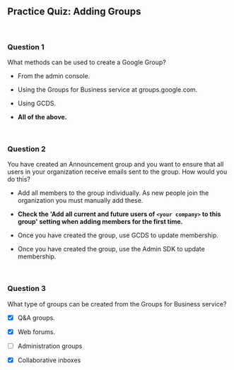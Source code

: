 ## Practice Quiz: Adding Groups
<br>


### Question 1

What methods can be used to create a Google Group?

- From the admin console.


- Using the Groups for Business service at groups.google.com.


- Using GCDS.


- **All of the above.**

<br>

### Question 2

You have created an Announcement group and you want to ensure that all users in your organization receive emails sent to the group. How would you do this?

- Add all members to the group individually. As new people join the organization you must manually add these.


- **Check the 'Add all current and future users of ``<your company>`` to this group' setting when adding members for the first time.**


- Once you have created the group, use GCDS to update membership.


- Once you have created the group, use the Admin SDK to update membership.

<br>

### Question 3

What type of groups can be created from the Groups for Business service?

+ [x] Q&A groups.

+ [x] Web forums.

+ [ ] Administration groups

+ [x] Collaborative inboxes